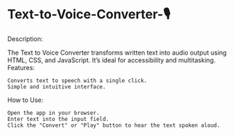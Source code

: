 # Text-to-Voice-Converter-🎙️
Description:

The Text to Voice Converter transforms written text into audio output using HTML, CSS, and JavaScript. It’s ideal for accessibility and multitasking.
Features:

    Converts text to speech with a single click.
    Simple and intuitive interface.

How to Use:

    Open the app in your browser.
    Enter text into the input field.
    Click the "Convert" or "Play" button to hear the text spoken aloud.
